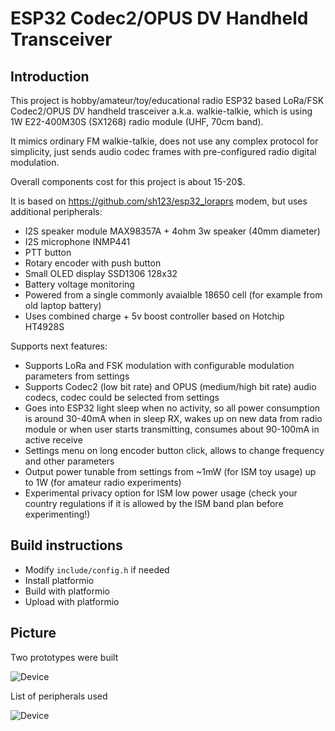 # ESP32 Codec2/OPUS DV Handheld Transceiver

## Introduction
This project is hobby/amateur/toy/educational radio ESP32 based LoRa/FSK Codec2/OPUS DV handheld trasceiver a.k.a. walkie-talkie, which is using 1W E22-400M30S (SX1268) radio module (UHF, 70cm band). 

It mimics ordinary FM walkie-talkie, does not use any complex protocol for simplicity, just sends audio codec frames with pre-configured radio digital modulation.

Overall components cost for this project is about 15-20$.

It is based on https://github.com/sh123/esp32_loraprs modem, but uses additional peripherals:
- I2S speaker module MAX98357A + 4ohm 3w speaker (40mm diameter)
- I2S microphone INMP441
- PTT button
- Rotary encoder with push button
- Small OLED display SSD1306 128x32
- Battery voltage monitoring
- Powered from a single commonly avaialble 18650 cell (for example from old laptop battery)
- Uses combined charge + 5v boost controller based on Hotchip HT4928S

Supports next features:
- Supports LoRa and FSK modulation with configurable modulation parameters from settings
- Supports Codec2 (low bit rate) and OPUS (medium/high bit rate) audio codecs, codec could be selected from settings
- Goes into ESP32 light sleep when no activity, so all power consumption is around 30-40mA when in sleep RX, wakes up on new data from radio module or when user starts transmitting, consumes about 90-100mA in active receive
- Settings menu on long encoder button click, allows to change frequency and other parameters
- Output power tunable from settings from ~1mW (for ISM toy usage) up to 1W (for amateur radio experiments)
- Experimental privacy option for ISM low power usage (check your country regulations if it is allowed by the ISM band plan before experimenting!)

## Build instructions
- Modify `include/config.h` if needed
- Install platformio
- Build with platformio
- Upload with platformio

## Picture

Two prototypes were built  

![Device](extras/images/device.png)

List of peripherals used

![Device](extras/images/peripherals.png)
